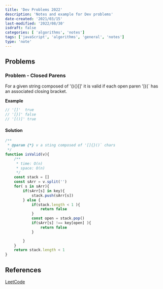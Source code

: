 ```yaml
---
title: 'Dev Problems 2022'
description: 'Notes and example for Dev problems'
date-created: '2021/03/15'
last-modified: '2022/08/30'
isdraft: false
categories: [ 'algorithms', 'notes']
tags: ['javaScript', 'algorithms', 'general', 'notes']
type: 'note'
---
```



## Problems 

### Problem - Closed Parens

For a given string composed of '(){}[]' it is valid if each open paren '[({` has an associated closing bracket. 

**Example**

```js
// '[]'  true
// '[}]' false
// '[()]' true
```

#### Solution

```js
/**
 * @param {*} v a sting composed of '[]{}()` chars
 */
function isValid(v){
    /**
     * time: O(n)
     * space: O(n)
     */
    const stack = []
    const sArr = v.split('')
    for( s in sArr){
        if(sArr[s] in key){
            stack.push(sArr[s])   
        } else {
            if(stack.length < 1 ){
                return false
            }
            const open = stack.pop()
            if(sArr[s] !== key[open] ){
                return false
            }

        }
    }
    return stack.length < 1
}
```




## References 

[LeetCode](leetcode.com)